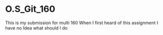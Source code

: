 # O.S_Git_160
This is my submission for multi 160
When I first heard of this assignment I have no Idea what should I do
